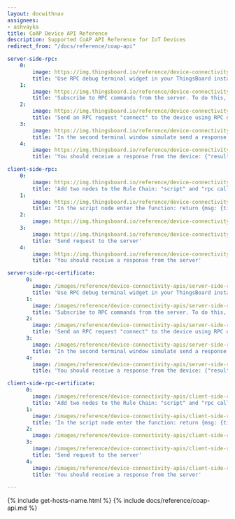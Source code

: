 ```yaml
---
layout: docwithnav
assignees:
- ashvayka
title: CoAP Device API Reference
description: Supported CoAP API Reference for IoT Devices
redirect_from: "/docs/reference/coap-api"

server-side-rpc:
    0:
        image: https://img.thingsboard.io/reference/device-connectivity-apis/server-side-rpc-coap-1-ce.png
        title: 'Use RPC debug terminal widget in your ThingsBoard instance'
    1:
        image: https://img.thingsboard.io/reference/device-connectivity-apis/server-side-rpc-coap-2-ce.png
        title: 'Subscribe to RPC commands from the server. To do this, in the first terminal window send GET request with observe flag'
    2:
        image: https://img.thingsboard.io/reference/device-connectivity-apis/server-side-rpc-coap-3-ce.png
        title: 'Send an RPC request "connect" to the device using RPC debug terminal widget'
    3:
        image: https://img.thingsboard.io/reference/device-connectivity-apis/server-side-rpc-coap-4-ce.png
        title: 'In the second terminal window simulate send a response from the device to the server'
    4:
        image: https://img.thingsboard.io/reference/device-connectivity-apis/server-side-rpc-coap-5-ce.png
        title: 'You should receive a response from the device: {"result":"ok"}'

client-side-rpc:
    0:
        image: https://img.thingsboard.io/reference/device-connectivity-apis/client-side-rpc-1-ce.png
        title: 'Add two nodes to the Rule Chain: "script" and "rpc call reply"'
    1:
        image: https://img.thingsboard.io/reference/device-connectivity-apis/client-side-rpc-2-ce.png
        title: 'In the script node enter the function: return {msg: {time:String(new Date())}, metadata: metadata, msgType: msgType};'
    2:
        image: https://img.thingsboard.io/reference/device-connectivity-apis/client-side-rpc-3-ce.png
    3:
        image: https://img.thingsboard.io/reference/device-connectivity-apis/client-side-rpc-coap-4-ce.png
        title: 'Send request to the server'
    4:
        image: https://img.thingsboard.io/reference/device-connectivity-apis/client-side-rpc-coap-5-ce.png
        title: 'You should receive a response from the server'

server-side-rpc-certificate:
      0:
        image: /images/reference/device-connectivity-apis/server-side-rpc-coap-1-ce.png
        title: 'Use RPC debug terminal widget in your ThingsBoard instance'
      1:
        image: /images/reference/device-connectivity-apis/server-side-rpc-coap-certificate-2-ce.png
        title: 'Subscribe to RPC commands from the server. To do this, in the first terminal window send GET request with observe flag'
      2:
        image: /images/reference/device-connectivity-apis/server-side-rpc-coap-3-ce.png
        title: 'Send an RPC request "connect" to the device using RPC debug terminal widget'
      3:
        image: /images/reference/device-connectivity-apis/server-side-rpc-coap-certificate-4-ce.png
        title: 'In the second terminal window simulate send a response from the device to the server'
      4:
        image: /images/reference/device-connectivity-apis/server-side-rpc-coap-5-ce.png
        title: 'You should receive a response from the device: {"result":"ok"}'

client-side-rpc-certificate:
      0:
        image: /images/reference/device-connectivity-apis/client-side-rpc-1-ce.png
        title: 'Add two nodes to the Rule Chain: "script" and "rpc call reply"'
      1:
        image: /images/reference/device-connectivity-apis/client-side-rpc-2-ce.png
        title: 'In the script node enter the function: return {msg: {time:String(new Date())}, metadata: metadata, msgType: msgType};'
      2:
        image: /images/reference/device-connectivity-apis/client-side-rpc-3-ce.png
      3:
        image: /images/reference/device-connectivity-apis/client-side-rpc-coap-certificate-4-ce.png
        title: 'Send request to the server'
      4:
        image: /images/reference/device-connectivity-apis/client-side-rpc-coap-certificate-5-ce.png
        title: 'You should receive a response from the server'

---
```


{% include get-hosts-name.html %}
{% include docs/reference/coap-api.md %}
